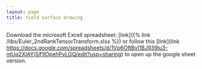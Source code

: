 ```yaml
---
layout: page
title: Yield surface drawing
---
```


<script type="text/javascript" async
  src="https://cdnjs.cloudflare.com/ajax/libs/mathjax/2.7.1/MathJax.js?config=TeX-MML-AM_CHTML">
</script>

Download the microsoft Excell spreadsheet: [link]({% link /libs/Euler_2ndRankTensorTransform.xlsx %})
or follow this [link](link https://docs.google.com/spreadsheets/d/1Vp6OftBvI1BJ939lu3-ntUq2XIAYjSjf1lOpehPvLGQ/edit?usp=sharing) to open up the google sheet version.
